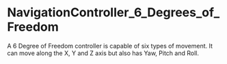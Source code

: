 # NavigationController_6_Degrees_of_Freedom
A 6 Degree of Freedom controller is capable of six types of movement. It can move along the X, Y and Z axis but also has Yaw, Pitch and Roll. 
